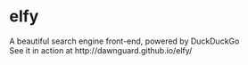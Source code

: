 <h1>elfy</h1>
A beautiful search engine front-end, powered by DuckDuckGo 
<br>
See it in action at http://dawnguard.github.io/elfy/
